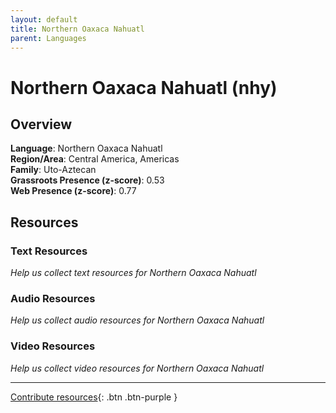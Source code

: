 ```yaml
---
layout: default
title: Northern Oaxaca Nahuatl
parent: Languages
---
```


# Northern Oaxaca Nahuatl (nhy)

## Overview

**Language**: Northern Oaxaca Nahuatl  
**Region/Area**: Central America, Americas  
**Family**: Uto-Aztecan  
**Grassroots Presence (z-score)**: 0.53  
**Web Presence (z-score)**: 0.77  

## Resources

### Text Resources
*Help us collect text resources for Northern Oaxaca Nahuatl*

### Audio Resources
*Help us collect audio resources for Northern Oaxaca Nahuatl*

### Video Resources
*Help us collect video resources for Northern Oaxaca Nahuatl*

---

[Contribute resources](https://forms.office.com/e/1SfLJx3u1r){: .btn .btn-purple }
